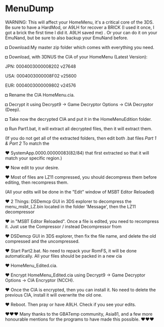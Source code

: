 # MenuDump

WARNING: This will affect your HomeMenu, it's a critical core of the 3DS. Be sure to have a HardMod, or A9LH for recover a BRICK (I used it once, I got a brick the first time I did it. A9LH saved me) . Or your can do it on your EmuNand, but be sure to also backup your EmuNand before.

◘ Download:My master zip folder which comes with everything you need.

◘ Download, with 3DNUS the CIA of your HomeMenu (Latest Version):

JPN: 0004003000008202 v27648

USA: 0004003000008F02 v25600

EUR: 0004003000009802 v24576

◘ Rename the CIA HomeMenu.cia.

◘ Decrypt it using Decrypt9 -> Game Decryptor Options -> CIA Decryptor (Deep).

◘ Take now the decrypted CIA and put it in the HomeMenuEdition folder.

◘ Run Part1.bat, it will extract all decrypted files, then it will extract them.

(If you do not get all of the extracted folders, then edit both .bat files *Part 1 & Part 2* To match the

♥ SystemApp.0000.00000083(82/84) that first extracted so that it will match your specific region.)

♥ Now edit to your desire.

♥ Most of files are LZ11 compressed, you should decompress them before editing, then recompress them.

(All your edits will be done in the "Edit" window of MSBT Editor Reloaded)

♥ 2 Things: DSDemcp GUI in 3DS explorer to decompress the menu_msbt_LZ.bin located in the folder 'Message', then the LZ11 decompressor

♥ in "MSBT Editor Reloaded". Once a file is edited, you need to recompress it. Just use the Compressor / instead Decompressor from

♥ DSDemcp GUI in 3DS explorer, then fix the file name, and delete the old compressed and the uncompressed.

♥ Start Part2.bat. No need to repack your RomFS, it will be done automatically. All your files should be packed in a new cia

♥ HomeMenu_Edited.cia.

♥ Encrypt HomeMenu_Edited.cia using Decrypt9 -> Game Decryptor Options -> CIA Encryptor (NCCH).
 
 
♥ Once the CIA is encrypted, then you can install it. No need to delete the previous CIA, install it will overwrite the old one.

♥ Reboot. Then pray or have A9LH. Check if you see your edits.


♥♥♥ Many thanks to the GBATemp community, Asia81, and a few more honourable mentions for the programs to have made this possible. ♥♥♥

